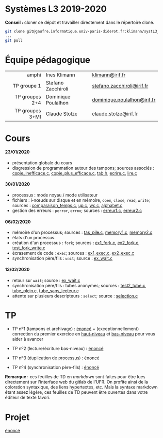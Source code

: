 Systèmes L3 2019-2020
=================

**Conseil :** cloner ce dépôt et travailler directement dans le répertoire cloné.

```bash
git clone git@gaufre.informatique.univ-paris-diderot.fr:klimann/systL3_2019-2020.git
...
git pull
```

# Équipe pédagogique

| | | |
|---:|---|---|
| amphi | Ines Klimann | klimann@irif.fr |
| TP groupe 1 | Stefano Zacchiroli | stefano.zacchiroli@irif.fr |
| TP groupes 2+4 | Dominique Poulalhon | dominique.poulalhon@irif.fr |
| TP groupes 3+MI | Claude Stolze | claude.stolze@irif.fr |

# Cours

#### 23/01/2020

* présentation globale du cours
* disgression de programmation autour des tampons; sources associés :
  [copie_inefficace.c](Cours/20200123/copie_inefficace.c),
  [copie_plus_efficace.c](Cours/20200123/copie_plus_efficace.c), [tab.h](Cours/20200123/tab.h),
  [ecrire.c](Cours/20200123/ecrire.c), [lire.c](Cours/20200123/lire.c)


#### 30/01/2020

* processus : mode noyau / mode utilisateur
* fichiers : i-nœuds sur disque et en mémoire, `open`, `close`, `read`, `write`; sources : [comparaison_temps.c](Cours/20200130/comparaison_temps.c), [up.c](Cours/20200130/up.c), [wc.c](Cours/20200130/wc.c), [alphabet.c](Cours/20200130/alphabet.c)
* gestion des erreurs : `perror`, `errno`; sources : [erreur1.c](Cours/20200130/erreur1.c), [erreur2.c](Cours/20200130/erreur2.c)

#### 06/02/2020

* mémoire d'un processus; sources : [tas_pile.c](Cours/20200206/tas_pile.c), [memory1.c](Cours/20200206/memory1.c), [memory2.c](Cours/20200206/memory2.c)
* états d'un processus
* création d'un processus : `fork`; sources : [ex1_fork.c](Cours/20200206/ex1_fork.c), [ex2_fork.c](Cours/20200206/ex2_fork.c), [test_fork_write.c](Cours/20200206/test_fork_write.c)
* écrasement de code : `exec`; sources : [ex1_exec.c](Cours/20200206/ex1_exec.c), [ex2_exec.c](Cours/20200206/ex2_exec.c)
* synchronisation père/fils : `wait`; source : [ex_wait.c](Cours/20200206/ex_wait.c)

#### 13/02/2020

* retour sur `wait`; source : [ex_wait.c](Cours/20200213/ex_wait.c)
* synchronisation père/fils : tubes anonymes; sources :
  [test2_tube.c](Cours/20200213/test2_tube.c),
  [tube_plein.c](Cours/20200213/tube_plein.c),
  [tube_sans_lecteur.c](Cours/20200213/tube_sans_lecteur.c)
* attente sur plusieurs descripteurs : `select`; source : [selection.c](Cours/20200213/selection.c)

# TP

* TP nº1 (tampons et archivage) : [énoncé](TP1/tp1.md) + (exceptionnellement) correction du premier exercice en [haut-niveau](TP1/listar_haut_niveau.c) et [bas-niveau](TP1/listar_bas_niveau.c) pour vous aider à avancer

* TP nº2 (lecture/écriture bas-niveau) : [énoncé](TP2/tp2.md)

* TP nº3 (duplication de processus) : [énoncé](TP3/tp3.md)

* TP nº4 (synchronisation père-fils) : [énoncé](TP4/tp4.md)

**Remarque :** ces feuilles de TD en *markdown* sont faites pour être lues directement sur l'interface web du gitlab de l'UFR. On profite ainsi de la coloration syntaxique, des liens hypertextes, etc. Mais la syntaxe markdown étant assez légère, ces feuilles de TD peuvent être ouvertes dans votre éditeur de texte favori.


# Projet

[énoncé](Projet/projet.md)
